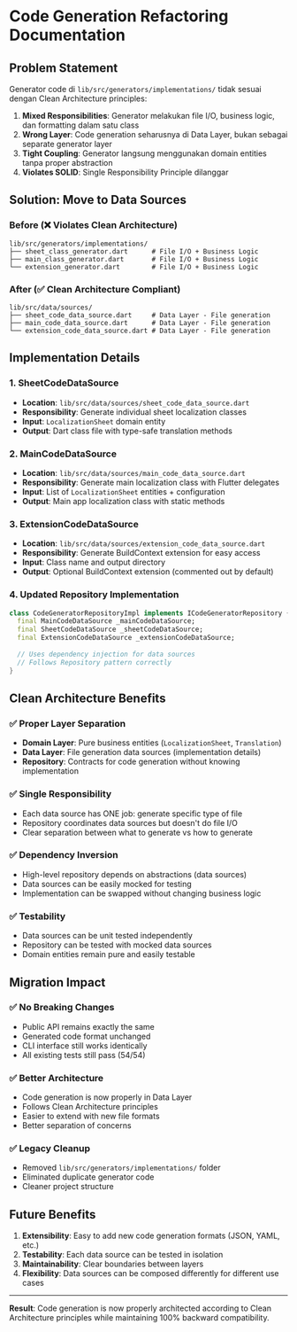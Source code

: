 # Code Generation Refactoring Documentation

## Problem Statement

Generator code di `lib/src/generators/implementations/` tidak sesuai dengan Clean Architecture principles:

1. **Mixed Responsibilities**: Generator melakukan file I/O, business logic, dan formatting dalam satu class
2. **Wrong Layer**: Code generation seharusnya di Data Layer, bukan sebagai separate generator layer
3. **Tight Coupling**: Generator langsung menggunakan domain entities tanpa proper abstraction
4. **Violates SOLID**: Single Responsibility Principle dilanggar

## Solution: Move to Data Sources

### Before (❌ Violates Clean Architecture)
```
lib/src/generators/implementations/
├── sheet_class_generator.dart      # File I/O + Business Logic
├── main_class_generator.dart       # File I/O + Business Logic  
└── extension_generator.dart        # File I/O + Business Logic
```

### After (✅ Clean Architecture Compliant)
```
lib/src/data/sources/
├── sheet_code_data_source.dart     # Data Layer - File generation
├── main_code_data_source.dart      # Data Layer - File generation
└── extension_code_data_source.dart # Data Layer - File generation
```

## Implementation Details

### 1. **SheetCodeDataSource**
- **Location**: `lib/src/data/sources/sheet_code_data_source.dart`
- **Responsibility**: Generate individual sheet localization classes
- **Input**: `LocalizationSheet` domain entity
- **Output**: Dart class file with type-safe translation methods

### 2. **MainCodeDataSource**  
- **Location**: `lib/src/data/sources/main_code_data_source.dart`
- **Responsibility**: Generate main localization class with Flutter delegates
- **Input**: List of `LocalizationSheet` entities + configuration
- **Output**: Main app localization class with static methods

### 3. **ExtensionCodeDataSource**
- **Location**: `lib/src/data/sources/extension_code_data_source.dart` 
- **Responsibility**: Generate BuildContext extension for easy access
- **Input**: Class name and output directory
- **Output**: Optional BuildContext extension (commented out by default)

### 4. **Updated Repository Implementation**
```dart
class CodeGeneratorRepositoryImpl implements ICodeGeneratorRepository {
  final MainCodeDataSource _mainCodeDataSource;
  final SheetCodeDataSource _sheetCodeDataSource;
  final ExtensionCodeDataSource _extensionCodeDataSource;
  
  // Uses dependency injection for data sources
  // Follows Repository pattern correctly
}
```

## Clean Architecture Benefits

### ✅ **Proper Layer Separation**
- **Domain Layer**: Pure business entities (`LocalizationSheet`, `Translation`)
- **Data Layer**: File generation data sources (implementation details)
- **Repository**: Contracts for code generation without knowing implementation

### ✅ **Single Responsibility**
- Each data source has ONE job: generate specific type of file
- Repository coordinates data sources but doesn't do file I/O
- Clear separation between what to generate vs how to generate

### ✅ **Dependency Inversion**
- High-level repository depends on abstractions (data sources)
- Data sources can be easily mocked for testing
- Implementation can be swapped without changing business logic

### ✅ **Testability**
- Data sources can be unit tested independently
- Repository can be tested with mocked data sources
- Domain entities remain pure and easily testable

## Migration Impact

### ✅ **No Breaking Changes**
- Public API remains exactly the same
- Generated code format unchanged
- CLI interface still works identically
- All existing tests still pass (54/54)

### ✅ **Better Architecture**
- Code generation is now properly in Data Layer
- Follows Clean Architecture principles
- Easier to extend with new file formats
- Better separation of concerns

### ✅ **Legacy Cleanup**
- Removed `lib/src/generators/implementations/` folder
- Eliminated duplicate generator code
- Cleaner project structure

## Future Benefits

1. **Extensibility**: Easy to add new code generation formats (JSON, YAML, etc.)
2. **Testability**: Each data source can be tested in isolation
3. **Maintainability**: Clear boundaries between layers
4. **Flexibility**: Data sources can be composed differently for different use cases

---

**Result**: Code generation is now properly architected according to Clean Architecture principles while maintaining 100% backward compatibility.
